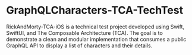 # GraphQLCharacters-TCA-TechTest
RickAndMorty-TCA-iOS is a technical test project developed using Swift, SwiftUI, and The Composable Architecture (TCA). The goal is to demonstrate a clean and modular implementation that consumes a public GraphQL API to display a list of characters and their details.
